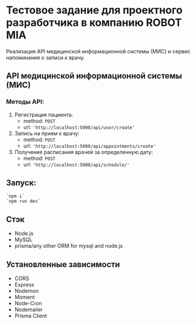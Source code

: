 # Тестовое задание для проектного разработчика в компанию ROBOT MIA

Реализация API медицинской информационной системы (МИС) и сервис напоминания о записи к врачу.


## API медицинской информационной системы (МИС)
### Методы API:
1. Регистрация пациента: 
    - method: `POST`
    - url: `'http://localhost:5000/api/user/create'`
2. Запись на прием к врачу: 
   - method: `POST`
   - url: `'http://localhost:5000/api/appointments/create'`
3. Получение расписания врачей за определенную дату:
    - method: `POST`
    - url: `'http://localhost:5000/api/schedule/'`

## Запуск:
    `npm i`
    `npm run dev`

## Cтэк
- Node.js
- MySQL
- prisma/any other ORM for mysql and node.js

## Установленные зависимости
- CORS
- Express
- Nodemon
- Moment
- Node-Cron
- Nodemailer
- Prisma Client

